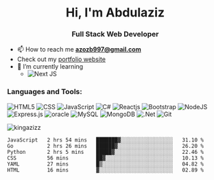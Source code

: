 <h1 align="center">Hi, I'm Abdulaziz</h1>
<h3 align="center">Full Stack Web Developer</h3>

- 📫 How to reach me **azozb997@gmail.com**
-   Check out my [portfolio website](https://abdulaziz-alsunaydi-portfolio.herokuapp.com/)
- 🌱 I’m currently learning 
  * ![Next JS](https://img.shields.io/badge/Next-black?style=for-the-badge&logo=next.js&logoColor=white)
  

<h3 align="left">Languages and Tools:</h3>

![HTML5](https://img.shields.io/badge/html5-%23E34F26.svg?style=for-the-badge&logo=html5&logoColor=white)
![CSS](https://img.shields.io/badge/css3-%231572B6.svg?style=for-the-badge&logo=css3&logoColor=white)
![JavaScript](https://img.shields.io/badge/javascript-%23323330.svg?style=for-the-badge&logo=javascript&logoColor=%23F7DF1E)
![C#](https://img.shields.io/badge/c%23-%23239120.svg?style=for-the-badge&logo=c-sharp&logoColor=white)
![Reactjs](https://img.shields.io/badge/reactjs-%2335495e.svg?style=for-the-badge&logo=react&logoC)
![Bootstrap](https://img.shields.io/badge/bootstrap-%23563D7C.svg?style=for-the-badge&logo=bootstrap&logoColor=white)
![NodeJS](https://img.shields.io/badge/node.js-6DA55F?style=for-the-badge&logo=node.js&logoColor=white)
![Express.js](https://img.shields.io/badge/express.js-%23404d59.svg?style=for-the-badge&logo=express&logoColor=%2361DAFB)
![oracle](https://img.shields.io/badge/oracle-%2335495e.svg?style=for-the-badge&logo=oracle&logoColor=red)
![MySQL](https://img.shields.io/badge/mysql-%2300f.svg?style=for-the-badge&logo=mysql&logoColor=white&color=000)
![MongoDB](https://img.shields.io/badge/MongoDB-%234ea94b.svg?style=for-the-badge&logo=mongodb&logoColor=white)
![.Net](https://img.shields.io/badge/.NET-5C2D91?style=for-the-badge&logo=.net&logoColor=white)
![Git](https://img.shields.io/badge/git-%23F05033.svg?style=for-the-badge&logo=git&logoColor=white)

<p><img align="center" src="https://github-readme-stats.vercel.app/api/top-langs?username=kingazizz&exclude_repo=stay-safe-game&show_icons=true&locale=en&layout=compact" alt="kingazizz" /></p>
<!--START_SECTION:waka-->

```text
JavaScript   2 hrs 54 mins   ███████▓░░░░░░░░░░░░░░░░░   31.10 %
Go           2 hrs 26 mins   ██████▓░░░░░░░░░░░░░░░░░░   26.20 %
Python       2 hrs 5 mins    █████▓░░░░░░░░░░░░░░░░░░░   22.46 %
CSS          56 mins         ██▓░░░░░░░░░░░░░░░░░░░░░░   10.13 %
YAML         27 mins         █▒░░░░░░░░░░░░░░░░░░░░░░░   04.82 %
HTML         16 mins         ▓░░░░░░░░░░░░░░░░░░░░░░░░   02.89 %
```

<!--END_SECTION:waka-->
